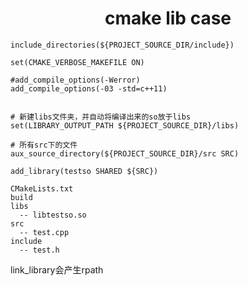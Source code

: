 <h1 align="center">cmake lib case</h1>




```shell
include_directories(${PROJECT_SOURCE_DIR/include})

set(CMAKE_VERBOSE_MAKEFILE ON)

#add_compile_options(-Werror)
add_compile_options(-03 -std=c++11)


# 新建libs文件夹，并自动将编译出来的so放于libs
set(LIBRARY_OUTPUT_PATH ${PROJECT_SOURCE_DIR}/libs)

# 所有src下的文件
aux_source_directory(${PROJECT_SOURCE_DIR}/src SRC)

add_library(testso SHARED ${SRC})
```



```
CMakeLists.txt
build
libs
  -- libtestso.so
src
  -- test.cpp
include 
  -- test.h
```



link_library会产生rpath